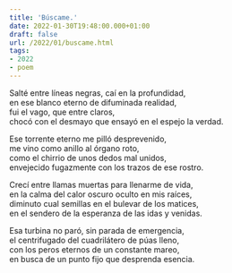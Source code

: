 ```yaml
---
title: 'Búscame.'
date: 2022-01-30T19:48:00.000+01:00
draft: false
url: /2022/01/buscame.html
tags: 
- 2022
- poem
---
```


Salté entre líneas negras, caí en la profundidad,  
en ese blanco eterno de difuminada realidad,   
fui el vago, que entre claros,  
chocó con el desmayo que ensayó en el espejo la verdad.  

Ese torrente eterno me pilló desprevenido,  
me vino como anillo al órgano roto,  
como el chirrio de unos dedos mal unidos,  
envejecido fugazmente con los trazos de ese rostro.  

Crecí entre llamas muertas para llenarme de vida,  
en la calma del calor oscuro oculto en mis raíces,  
diminuto cual semillas en el bulevar de los matices,  
en el sendero de la esperanza de las idas y venidas.  

Esa turbina no paró, sin parada de emergencia,  
el centrifugado del cuadrilátero de púas lleno,  
con los peros eternos de un constante mareo,  
en busca de un punto fijo que desprenda esencia.  